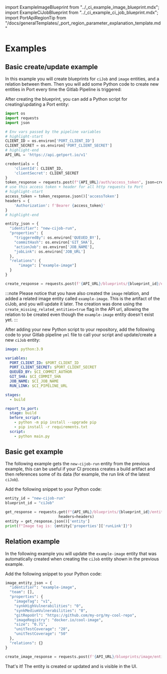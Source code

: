 import ExampleImageBlueprint from "../\_ci_example_image_blueprint.mdx";
import ExampleCiJobBlueprint from "../\_ci_example_ci_job_blueprint.mdx";
import PortApiRegionTip from "/docs/generalTemplates/_port_region_parameter_explanation_template.md"

# Examples

## Basic create/update example

In this example you will create blueprints for `ciJob` and `image` entities, and a relation between them. Then you will add some Python code to create new entities in Port every time the Gitlab Pipeline is triggered:

<ExampleImageBlueprint />

<ExampleCiJobBlueprint />

After creating the blueprint, you can add a Python script for creating/updating a Port entity:

```python showLineNumber
import os
import requests
import json

# Env vars passed by the pipeline variables
# highlight-start
CLIENT_ID = os.environ['PORT_CLIENT_ID']
CLIENT_SECRET = os.environ['PORT_CLIENT_SECRET']
# highlight-end
API_URL = 'https://api.getport.io/v1'

credentials = {
    'clientId': CLIENT_ID,
    'clientSecret': CLIENT_SECRET
}
token_response = requests.post(f"{API_URL}/auth/access_token", json=credentials)
# use this access token + header for all http requests to Port
# highlight-start
access_token = token_response.json()['accessToken']
headers = {
    'Authorization': f'Bearer {access_token}'
}
# highlight-end

entity_json = {
  "identifier": "new-cijob-run",
  "properties": {
    "triggeredBy": os.environ['QUEUED_BY'],
    "commitHash": os.environ['GIT_SHA'],
    "actionJob": os.environ['JOB_NAME'],
    "jobLink": os.environ['JOB_URL']
  },
  "relations": {
      "image": ["example-image"]
  }
}

create_response = requests.post(f'{API_URL}/blueprints/{blueprint_id}/entities?upsert=true&create_missing_related_entities=true', json=entity_json, headers=headers)
```

<PortApiRegionTip/>

:::note
Please notice that you have also created the `image` relation, and added a related image entity called `example-image`. This is the artifact of the ciJob, and you will update it later.
The creation was done using the `create_missing_related_entities=true` flag in the API url, allowing the relation to be created even though the `example-image` entity doesn't exist yet.
:::

After adding your new Python script to your repository, add the following code to your Gitlab pipeline `yml` file to call your script and update/create a new `ciJob` entity:

```yaml showLineNumbers
image: python:3.9

variables:
  PORT_CLIENT_ID: $PORT_CLIENT_ID
  PORT_CLIENT_SECRET: $PORT_CLIENT_SECRET
  QUEUED_BY: $CI_COMMIT_AUTHOR
  GIT_SHA: $CI_COMMIT_SHA
  JOB_NAME: $CI_JOB_NAME
  RUN_LINK: $CI_PIPELINE_URL

stages:
  - build

report_to_port:
  stage: build
  before_script:
    - python -m pip install --upgrade pip
    - pip install -r requirements.txt
  script:
    - python main.py
```

## Basic get example

The following example gets the `new-cijob-run` entity from the previous example, this can be useful if your CI process creates a build artifact and then references some of its data (for example, the run link of the latest `ciJob`).

Add the following snippet to your Python code:

```python showLineNumbers
entity_id = "new-cijob-run"
blueprint_id = "ciJob"

get_response = requests.get(f"{API_URL}/blueprints/{blueprint_id}/entities/{entity_id}",
                        headers=headers)
entity = get_response.json()['entity']
print(f"Image tag is: {entity['properties']['runLink']}")

```

## Relation example

In the following example you will update the `example-image` entity that was automatically created when creating the `ciJob` entity shown in the previous example.

Add the following snippet to your Python code:

```python showLineNumbers
image_entity_json = {
  "identifier": "example-image",
  "team": [],
  "properties": {
    "imageTag": "v1",
    "synkHighVulnerabilities": "0",
    "synkMediumVulnerabilities": "0",
    "gitRepoUrl": "https://github.com/my-org/my-cool-repo",
    "imageRegistry": "docker.io/cool-image",
    "size": "0.71",
    "unitTestCoverage": "20",
    "unitTestCoverage": "50"
  },
  "relations": {}
}

create_image_response = requests.post(f'{API_URL}/blueprints/image/entities?upsert=true', json=image_entity_json, headers=headers)

```

That's it! The entity is created or updated and is visible in the UI.

